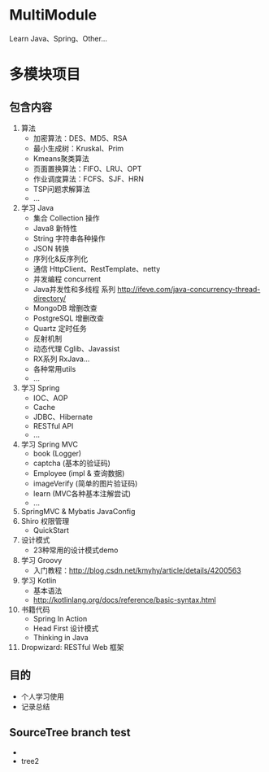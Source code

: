 # MultiModule
Learn Java、Spring、Other...

# 多模块项目

## 包含内容

1. 算法
    - 加密算法：DES、MD5、RSA
    - 最小生成树：Kruskal、Prim
    - Kmeans聚类算法
    - 页面置换算法：FIFO、LRU、OPT
    - 作业调度算法：FCFS、SJF、HRN
    - TSP问题求解算法
    - ...
2. 学习 Java
    - 集合 Collection 操作
    - Java8 新特性
    - String 字符串各种操作
    - JSON 转换
    - 序列化&反序列化
    - 通信 HttpClient、RestTemplate、netty
    - 并发编程 concurrent
    - Java并发性和多线程 系列  http://ifeve.com/java-concurrency-thread-directory/
    - MongoDB 增删改查
    - PostgreSQL 增删改查
    - Quartz 定时任务
    - 反射机制
    - 动态代理 Cglib、Javassist
    - RX系列 RxJava...
    - 各种常用utils
    - ...
3. 学习 Spring
    - IOC、AOP
    - Cache
    - JDBC、Hibernate
    - RESTful API
    - ...
4. 学习 Spring MVC
    - book (Logger)
    - captcha (基本的验证码)
    - Employee (impl & 查询数据)
    - imageVerify (简单的图片验证码)
    - learn (MVC各种基本注解尝试)
    - ...
5. SpringMVC & Mybatis JavaConfig
6. Shiro 权限管理
    - QuickStart
7. 设计模式
    - 23种常用的设计模式demo
8. 学习 Groovy
    - 入门教程：http://blog.csdn.net/kmyhy/article/details/4200563
9. 学习 Kotlin
    - 基本语法
    - http://kotlinlang.org/docs/reference/basic-syntax.html
10. 书籍代码
    - Spring In Action
    - Head First 设计模式
    - Thinking in Java
11. Dropwizard: RESTful Web 框架


## 目的

- 个人学习使用
- 记录总结

## SourceTree branch test
- 
- tree2